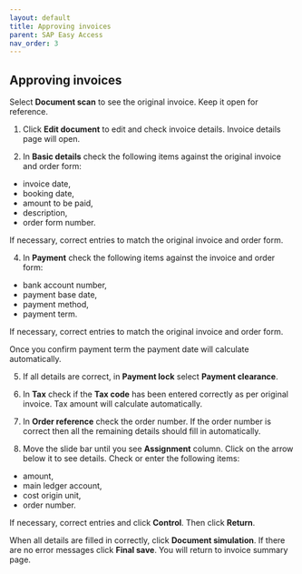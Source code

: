 ```yaml
---
layout: default
title: Approving invoices
parent: SAP Easy Access
nav_order: 3
---
```


## Approving invoices 

Select **Document scan** to see the original invoice. Keep it open for reference.

1.	Click **Edit document** to edit and check invoice details. Invoice details page will open.

3.	In **Basic details** check the following items against the original invoice and order form:
- invoice date, 
- booking date, 
- amount to be paid, 
- description,
- order form number.

If necessary, correct entries to match the original invoice and order form.

4.	In **Payment** check the following items against the invoice and order form:
-	bank account number,
-  payment base date, 
-	payment method,
-	payment term.

If necessary, correct entries to match the original invoice and order form.

Once you confirm payment term the payment date will calculate automatically.

5.	If all details are correct, in **Payment lock** select **Payment clearance**.

6.	In **Tax** check if the **Tax code** has been entered correctly as per original invoice. Tax amount will calculate automatically.

7.	In **Order reference** check the order number. If the order number is correct then all the remaining details should fill in automatically.

8.	Move the slide bar until you see **Assignment** column. Click on the arrow below it to see details.
Check or enter the following items:
-	amount,
-	main ledger account,
-	cost origin unit,
-	order number.

If necessary, correct entries and click **Control**. Then click **Return**.

When all details are filled in correctly, click **Document simulation**.
If there are no error messages click **Final save**.
You will return to invoice summary page. 
